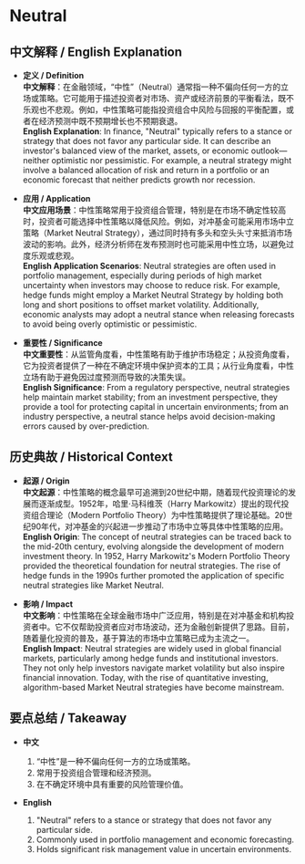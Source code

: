 # Neutral

## 中文解释 / English Explanation

* **定义 / Definition**  
  **中文解释**：在金融领域，“中性”（Neutral）通常指一种不偏向任何一方的立场或策略。它可能用于描述投资者对市场、资产或经济前景的平衡看法，既不乐观也不悲观。例如，中性策略可能指投资组合中风险与回报的平衡配置，或者在经济预测中既不预期增长也不预期衰退。  
  **English Explanation**: In finance, "Neutral" typically refers to a stance or strategy that does not favor any particular side. It can describe an investor's balanced view of the market, assets, or economic outlook—neither optimistic nor pessimistic. For example, a neutral strategy might involve a balanced allocation of risk and return in a portfolio or an economic forecast that neither predicts growth nor recession.

* **应用 / Application**  
  **中文应用场景**：中性策略常用于投资组合管理，特别是在市场不确定性较高时，投资者可能选择中性策略以降低风险。例如，对冲基金可能采用市场中立策略（Market Neutral Strategy），通过同时持有多头和空头头寸来抵消市场波动的影响。此外，经济分析师在发布预测时也可能采用中性立场，以避免过度乐观或悲观。  
  **English Application Scenarios**: Neutral strategies are often used in portfolio management, especially during periods of high market uncertainty when investors may choose to reduce risk. For example, hedge funds might employ a Market Neutral Strategy by holding both long and short positions to offset market volatility. Additionally, economic analysts may adopt a neutral stance when releasing forecasts to avoid being overly optimistic or pessimistic.

* **重要性 / Significance**  
  **中文重要性**：从监管角度看，中性策略有助于维护市场稳定；从投资角度看，它为投资者提供了一种在不确定环境中保护资本的工具；从行业角度看，中性立场有助于避免因过度预测而导致的决策失误。  
  **English Significance**: From a regulatory perspective, neutral strategies help maintain market stability; from an investment perspective, they provide a tool for protecting capital in uncertain environments; from an industry perspective, a neutral stance helps avoid decision-making errors caused by over-prediction.

## 历史典故 / Historical Context

* **起源 / Origin**  
  **中文起源**：中性策略的概念最早可追溯到20世纪中期，随着现代投资理论的发展而逐渐成型。1952年，哈里·马科维茨（Harry Markowitz）提出的现代投资组合理论（Modern Portfolio Theory）为中性策略提供了理论基础。20世纪90年代，对冲基金的兴起进一步推动了市场中立等具体中性策略的应用。  
  **English Origin**: The concept of neutral strategies can be traced back to the mid-20th century, evolving alongside the development of modern investment theory. In 1952, Harry Markowitz's Modern Portfolio Theory provided the theoretical foundation for neutral strategies. The rise of hedge funds in the 1990s further promoted the application of specific neutral strategies like Market Neutral.

* **影响 / Impact**  
  **中文影响**：中性策略在全球金融市场中广泛应用，特别是在对冲基金和机构投资者中。它不仅帮助投资者应对市场波动，还为金融创新提供了思路。目前，随着量化投资的普及，基于算法的市场中立策略已成为主流之一。  
  **English Impact**: Neutral strategies are widely used in global financial markets, particularly among hedge funds and institutional investors. They not only help investors navigate market volatility but also inspire financial innovation. Today, with the rise of quantitative investing, algorithm-based Market Neutral strategies have become mainstream.

## 要点总结 / Takeaway

* **中文**  
  1. “中性”是一种不偏向任何一方的立场或策略。
  2. 常用于投资组合管理和经济预测。
  3. 在不确定环境中具有重要的风险管理价值。

* **English**  
  1. "Neutral" refers to a stance or strategy that does not favor any particular side.
  2. Commonly used in portfolio management and economic forecasting.
  3. Holds significant risk management value in uncertain environments.